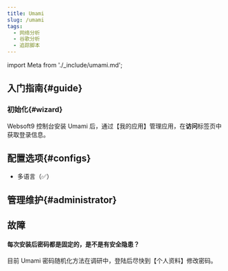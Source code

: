 ```yaml
---
title: Umami
slug: /umami
tags:
  - 网络分析
  - 谷歌分析
  - 追踪脚本
---
```


import Meta from './_include/umami.md';

<Meta name="meta" />

## 入门指南{#guide}

### 初始化{#wizard}

Websoft9 控制台安装 Umami 后，通过【我的应用】管理应用，在**访问**标签页中获取登录信息。  


## 配置选项{#configs}

- 多语言（✅）

## 管理维护{#administrator}


## 故障

#### 每次安装后密码都是固定的，是不是有安全隐患？

目前 Umami 密码随机化方法在调研中，登陆后尽快到【个人资料】修改密码。